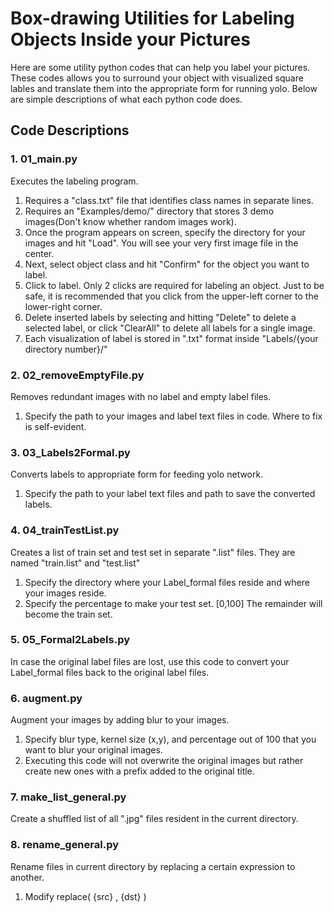 # Box-drawing Utilities for Labeling Objects Inside your Pictures

Here are some utility python codes that can help you label your pictures. These codes allows you to surround your object with visualized square lables and translate them into the appropriate form for running yolo. Below are simple descriptions of what each python code does.

## Code Descriptions
### 1. 01_main.py
Executes the labeling program. 
1. Requires a "class.txt" file that identifies class names in separate lines.
2. Requires an "Examples/demo/" directory that stores 3 demo images(Don't know whether random images work).
3. Once the program appears on screen, specify the directory for your images and hit "Load". You will see your very first image file in the center.
4. Next, select object class and hit "Confirm" for the object you want to label.
5. Click to label. Only 2 clicks are required for labeling an object. Just to be safe, it is recommended that you click from the upper-left corner to the lower-right corner.
6. Delete inserted labels by selecting and hitting "Delete" to delete a selected label, or click "ClearAll" to delete all labels for a single image.
7. Each visualization of label is stored in ".txt" format inside "Labels/{your directory number}/"

### 2. 02_removeEmptyFile.py
Removes redundant images with no label and empty label files.
1. Specify the path to your images and label text files in code. Where to fix is self-evident.

### 3. 03_Labels2Formal.py
Converts labels to appropriate form for feeding yolo network.
1. Specify the path to your label text files and path to save the converted labels.

### 4. 04_trainTestList.py
Creates a list of train set and test set in separate ".list" files. They are named "train.list" and "test.list"
1. Specify the directory where your Label_formal files reside and where your images reside.
2. Specify the percentage to make your test set. [0,100] The remainder will become the train set.

### 5. 05_Formal2Labels.py
In case the original label files are lost, use this code to convert your Label_formal files back to the original label files.

### 6. augment.py
Augment your images by adding blur to your images. 
1. Specify blur type, kernel size (x,y), and percentage out of 100 that you want to blur your original images.
2. Executing this code will not overwrite the original images but rather create new ones with a prefix added to the original title.

### 7. make_list_general.py
Create a shuffled list of all ".jpg" files resident in the current directory.

### 8. rename_general.py
Rename files in current directory by replacing a certain expression to another.
1. Modify replace( {src} , {dst} )
